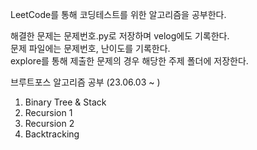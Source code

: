 LeetCode를 통해 코딩테스트를 위한 알고리즘을 공부한다.

해결한 문제는 문제번호.py로 저장하며 velog에도 기록한다. <br>
문제 파일에는 문제번호, 난이도를 기록한다.<br>
explore를 통해 제출한 문제의 경우 해당한 주제 폴더에 저장한다.

브루트포스 알고리즘 공부 (23.06.03 ~ )
1. Binary Tree & Stack
2. Recursion 1
3. Recursion 2
4. Backtracking
